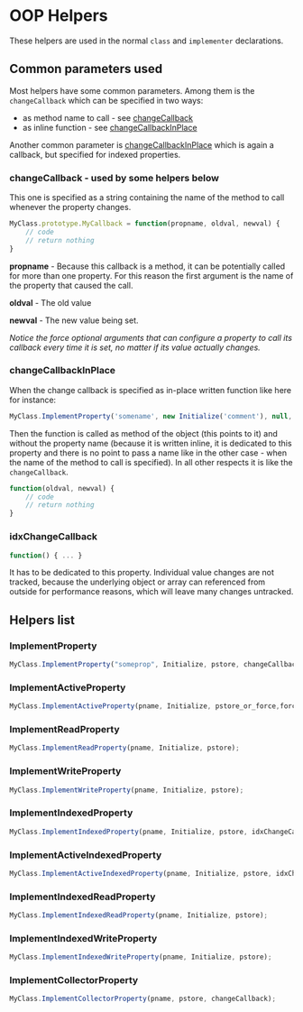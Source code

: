 # OOP Helpers

These helpers are used in the normal `class` and `implementer` declarations.

## Common parameters used

Most helpers have some common parameters. Among them is the `changeCallback` which can be specified in two ways:

 - as method name to call - see [changeCallback](#changeCallback)
 - as inline function - see [changeCallbackInPlace](#changeCallbackInPlace)

Another common parameter is [changeCallbackInPlace](#changeCallbackInPlace) which is again a callback, but specified for indexed properties.

### changeCallback - used by some helpers below

This one is specified as a string containing the name of the method to call whenever the property changes.

```Javascript
MyClass.prototype.MyCallback = function(propname, oldval, newval) {
    // code
    // return nothing
}
```

**propname** - Because this callback is a method, it can be potentially called for more than one property. For this reason the first argument is the name of the property that caused the call.

**oldval** - The old value

**newval** - The new value being set.

_Notice the force optional arguments that can configure a property to call its callback every time it is set, no matter if its value actually changes._

### changeCallbackInPlace

When the change callback is specified as in-place written function like here for instance:

```JAvascript
MyClass.ImplementProperty('somename', new Initialize('comment'), null, function(oldval, newval) { ... the body of the proc ...});
```

Then the function is called as method of the object (this points to it) and without the property name (because it is written inline, it is dedicated to this property and there is no point to pass a name like in the other case - when the name of the method to call is specified). In all other respects it is like the `changeCallback`.

```Javascript
function(oldval, newval) {
    // code
    // return nothing
}
```


### idxChangeCallback

```Javascript
function() { ... }
```
It has to be dedicated to this property. Individual value changes are not tracked, because the underlying object or array can referenced from outside for 
performance reasons, which will leave many changes untracked.




## Helpers list

### ImplementProperty

```Javascript
MyClass.ImplementProperty("someprop", Initialize, pstore, changeCallback);
```

### ImplementActiveProperty

```Javascript
MyClass.ImplementActiveProperty(pname, Initialize, pstore_or_force,force_in,changeCallback);
```

### ImplementReadProperty

```Javascript
MyClass.ImplementReadProperty(pname, Initialize, pstore);
```

### ImplementWriteProperty

```Javascript
MyClass.ImplementWriteProperty(pname, Initialize, pstore);
```

### ImplementIndexedProperty

```Javascript
MyClass.ImplementIndexedProperty(pname, Initialize, pstore, idxChangeCallback);
```

### ImplementActiveIndexedProperty

```Javascript
MyClass.ImplementActiveIndexedProperty(pname, Initialize, pstore, idxChangeCallback);
```

### ImplementIndexedReadProperty

```Javascript
MyClass.ImplementIndexedReadProperty(pname, Initialize, pstore);
```

### ImplementIndexedWriteProperty

```Javascript
MyClass.ImplementIndexedWriteProperty(pname, Initialize, pstore);
```

### ImplementCollectorProperty

```Javascript
MyClass.ImplementCollectorProperty(pname, pstore, changeCallback);
```
